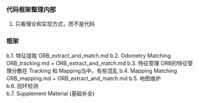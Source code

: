 <!--
 * @Author: Liu Weilong
 * @Date: 2021-01-28 08:56:06
 * @LastEditors: Liu Weilong 
 * @LastEditTime: 2021-01-28 17:29:08
 * @FilePath: /3rd-test-learning/31. orb_slam_related/doc/doc_sketch.md
 * @Description: 
-->
### 代码框架整理内部
1. 只看理论和实现方式，而不是代码

### 框架
b.1. 特征提取 ORB_extract_and_match.md
b.2. Odometry Matching ORB_tracking.md  + ORB_extract_and_match.md
b.3. 特征管理 ORB的特征管理分散在 Tracking 和 Mapping当中，有些混乱
b.4. Mapping Matching  ORB_mapping.md + ORB_extract_and_match.md
b.5. 地图维护<br>
b.6. 回环检测<br>
b.7. Supplement Material (基础补全)<br>